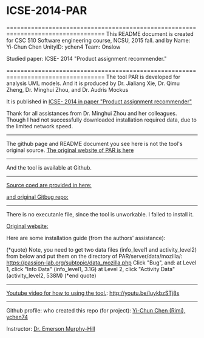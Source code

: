 # ICSE-2014-PAR
==================================================================================
This README document is created for CSC 510 Software engineering course, NCSU, 2015 fall.
and by
Name: Yi-Chun Chen
UnityID: ychen4
Team: Onslow

Studied paper: ICSE- 2014 "Product assignment recommender."

==================================================================================
The tool PAR is developed for analysis UML models. And it is produced by 
Dr. Jialiang Xie, Dr. Qimu Zheng, Dr. Minghui Zhou, and Dr. Audris Mockus

It is published in 
[ICSE- 2014 in paper "Product assignment recommender"](http://dl.acm.org/citation.cfm?id=2591073&CFID=706774826&CFTOKEN=98353804)

Thank for all assistances from Dr. Minghui Zhou and her colleagues. 
Though I had not successfully downloaded installation required data, due to the limited network speed.

---------------------------------------------------------------
The github page and README document you see here is not the tool's original source.
[The original website of PAR is here](https://github.com/minghuizhou/PAR.git)



---------------------------------------------------------------
And the tool is available at Github.

--------------------------------------------------------------
[Source coed are provided in here:](https://github.com/SoftwareEngineeringToolDemos/ICSE-2014-PAR)

[and original Gitbug repo:](https://github.com/minghuizhou/PAR.git)

---------------------------------------------------------------
There is no executanle file, since the tool is unworkable. I failed to install it.

[Original website: ](https://github.com/minghuizhou/PAR.git)

Here are some installation guide (from the authors' assistance):


(*quote)
Note,  you need to get two data files (info_level1 and activity_level2) from below and put them on the directory of PAR/server/data/mozilla/:
https://passion-lab.org/subtopic/data_mozilla.php
Click "Bug", and:
at Level 1, click "Info Data" (info_level1, 3.1G)
at Level 2, click   "Activity Data" (activity_level2, 538M)
(*end quote)


--------------------------------------------------------------

[Youtube video for how to using the tool.](http://youtu.be/IuykbzSTj8s):
http://youtu.be/IuykbzSTj8s

--------------------------------------------------------------
Github profile:
who created this repo (for project):
[Yi-Chun Chen (Rimi), ychen74](https://github.com/RimiChen)

Instructor:
[Dr. Emerson Murphy-Hill](https://github.com/CaptainEmerson)

